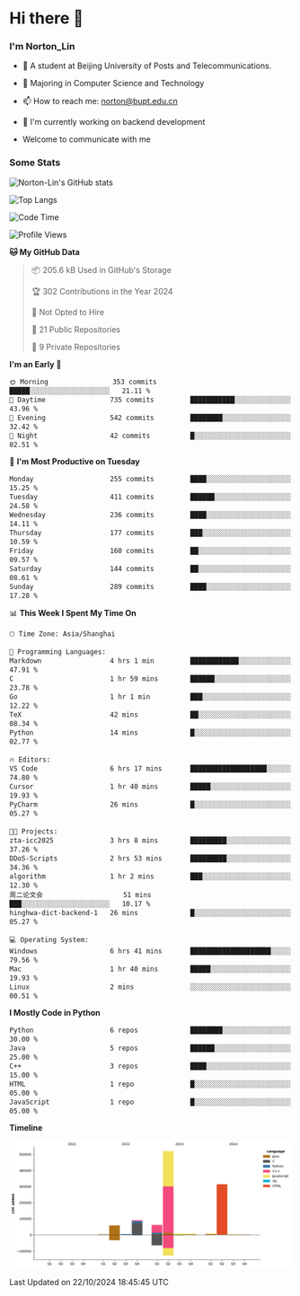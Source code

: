 
# Hi there 👋

### I'm Norton_Lin
- 🏫 A student at Beijing University of Posts and Telecommunications.
- 🌱 Majoring in Computer Science and Technology
- 📫 How to reach me: norton@bupt.edu.cn
- 🌱 I'm currently working on backend development

- Welcome to communicate with me

### Some Stats
![Norton-Lin's GitHub stats](https://github-readme-stats.vercel.app/api?username=Norton-Lin&count_private=true&show_icons=true&theme=radical)

![Top Langs](https://github-readme-stats.vercel.app/api/top-langs/?username=Norton-Lin&langs_count=10&layout=compact)

![Code Time](https://github-readme-stats.vercel.app/api/wakatime?username=Norton_Lin)

<!--START_SECTION:waka-->
![Profile Views](http://img.shields.io/badge/Profile%20Views-0-blue)

**🐱 My GitHub Data** 

> 📦 205.6 kB Used in GitHub's Storage 
 > 
> 🏆 302 Contributions in the Year 2024
 > 
> 🚫 Not Opted to Hire
 > 
> 📜 21 Public Repositories 
 > 
> 🔑 9 Private Repositories 
 > 
**I'm an Early 🐤** 

```text
🌞 Morning                353 commits         █████░░░░░░░░░░░░░░░░░░░░   21.11 % 
🌆 Daytime                735 commits         ███████████░░░░░░░░░░░░░░   43.96 % 
🌃 Evening                542 commits         ████████░░░░░░░░░░░░░░░░░   32.42 % 
🌙 Night                  42 commits          █░░░░░░░░░░░░░░░░░░░░░░░░   02.51 % 
```
📅 **I'm Most Productive on Tuesday** 

```text
Monday                   255 commits         ████░░░░░░░░░░░░░░░░░░░░░   15.25 % 
Tuesday                  411 commits         ██████░░░░░░░░░░░░░░░░░░░   24.58 % 
Wednesday                236 commits         ████░░░░░░░░░░░░░░░░░░░░░   14.11 % 
Thursday                 177 commits         ███░░░░░░░░░░░░░░░░░░░░░░   10.59 % 
Friday                   160 commits         ██░░░░░░░░░░░░░░░░░░░░░░░   09.57 % 
Saturday                 144 commits         ██░░░░░░░░░░░░░░░░░░░░░░░   08.61 % 
Sunday                   289 commits         ████░░░░░░░░░░░░░░░░░░░░░   17.28 % 
```


📊 **This Week I Spent My Time On** 

```text
🕑︎ Time Zone: Asia/Shanghai

💬 Programming Languages: 
Markdown                 4 hrs 1 min         ████████████░░░░░░░░░░░░░   47.91 % 
C                        1 hr 59 mins        ██████░░░░░░░░░░░░░░░░░░░   23.78 % 
Go                       1 hr 1 min          ███░░░░░░░░░░░░░░░░░░░░░░   12.22 % 
TeX                      42 mins             ██░░░░░░░░░░░░░░░░░░░░░░░   08.34 % 
Python                   14 mins             █░░░░░░░░░░░░░░░░░░░░░░░░   02.77 % 

🔥 Editors: 
VS Code                  6 hrs 17 mins       ███████████████████░░░░░░   74.80 % 
Cursor                   1 hr 40 mins        █████░░░░░░░░░░░░░░░░░░░░   19.93 % 
PyCharm                  26 mins             █░░░░░░░░░░░░░░░░░░░░░░░░   05.27 % 

🐱‍💻 Projects: 
zta-icc2025              3 hrs 8 mins        █████████░░░░░░░░░░░░░░░░   37.26 % 
DDoS-Scripts             2 hrs 53 mins       █████████░░░░░░░░░░░░░░░░   34.36 % 
algorithm                1 hr 2 mins         ███░░░░░░░░░░░░░░░░░░░░░░   12.30 % 
周二论文会                    51 mins             ███░░░░░░░░░░░░░░░░░░░░░░   10.17 % 
hinghwa-dict-backend-1   26 mins             █░░░░░░░░░░░░░░░░░░░░░░░░   05.27 % 

💻 Operating System: 
Windows                  6 hrs 41 mins       ████████████████████░░░░░   79.56 % 
Mac                      1 hr 40 mins        █████░░░░░░░░░░░░░░░░░░░░   19.93 % 
Linux                    2 mins              ░░░░░░░░░░░░░░░░░░░░░░░░░   00.51 % 
```

**I Mostly Code in Python** 

```text
Python                   6 repos             ████████░░░░░░░░░░░░░░░░░   30.00 % 
Java                     5 repos             ██████░░░░░░░░░░░░░░░░░░░   25.00 % 
C++                      3 repos             ████░░░░░░░░░░░░░░░░░░░░░   15.00 % 
HTML                     1 repo              █░░░░░░░░░░░░░░░░░░░░░░░░   05.00 % 
JavaScript               1 repo              █░░░░░░░░░░░░░░░░░░░░░░░░   05.00 % 
```



**Timeline**

![Lines of Code chart](https://raw.githubusercontent.com/Norton-Lin/Norton-Lin/main/assets/bar_graph.png)


 Last Updated on 22/10/2024 18:45:45 UTC
<!--END_SECTION:waka-->
